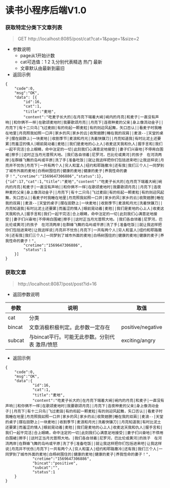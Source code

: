 # 读书小程序后端V1.0

### 获取特定分类下文章列表
> GET http://localhost:8085/post/cat?cat=1&page=1&size=2
* 参数说明
    * page从1开始计数
    * cat可选值：1 2 3,分别代表精选 热门 最新
    * 文章默认由最新到最旧
* 返回示例
```$xslt
{
    "code":0,
    "msg":"OK",
    "data": [{
        "id":16,
        "cat":1,
        "title":"麦地",
        "content":"吃麦子长大的|在月亮下端着大碗|碗内的月亮|和麦子|一直没有声响||和你俩不一样|在歌颂麦地时|我要歌颂月亮||月亮下|连夜种麦的父亲|身上像流动金子||月亮下|有十二只鸟|飞过麦田|有的衔起一颗麦粒|有的则迎风起舞，矢口否认||看麦子时我睡在地里|月亮照我如照一口井|家乡的风|家乡的云|收聚翅膀|睡在我的双肩||麦浪--|天堂的桌子|摆在田野上|一块麦地||收割季节|麦浪和月光|洗着快镰刀||月亮知道我|有时比泥土还要累|而羞涩的情人|眼前晃动着|麦秸||我们是麦地的心上人|收麦这天我和仇人|握手言和|我们一起干完活|合上眼睛，命中注定的一切|此刻我们心满意足地接受||妻子们兴奋地|不停用白围裙|擦手||这时正当月光普照大地。|我们各自领着|尼罗河，巴比伦或黄河|的孩子　在河流两岸|在群蜂飞舞的岛屿或平原|洗了手|准备吃饭||就让我这样把你们包括进来吧|让我这样说|月亮并不忧伤|月亮下|一共有两个人|穷人和富人|纽约和耶路撒冷|还有我|我们三个人|一同梦到了城市外面的麦地|白杨树围住的|健康的麦地|健康的麦子|养我性命的妻子！","cretime":"1569647306886","status":1},{"id":17,"cat":1,"title":"麦地","content":"吃麦子长大的|在月亮下端着大碗|碗内的月亮|和麦子|一直没有声响||和你俩不一样|在歌颂麦地时|我要歌颂月亮||月亮下|连夜种麦的父亲|身上像流动金子||月亮下|有十二只鸟|飞过麦田|有的衔起一颗麦粒|有的则迎风起舞，矢口否认||看麦子时我睡在地里|月亮照我如照一口井|家乡的风|家乡的云|收聚翅膀|睡在我的双肩||麦浪--|天堂的桌子|摆在田野上|一块麦地||收割季节|麦浪和月光|洗着快镰刀||月亮知道我|有时比泥土还要累|而羞涩的情人|眼前晃动着|麦秸||我们是麦地的心上人|收麦这天我和仇人|握手言和|我们一起干完活|合上眼睛，命中注定的一切|此刻我们心满意足地接受||妻子们兴奋地|不停用白围裙|擦手||这时正当月光普照大地。|我们各自领着|尼罗河，巴比伦或黄河|的孩子　在河流两岸|在群蜂飞舞的岛屿或平原|洗了手|准备吃饭||就让我这样把你们包括进来吧|让我这样说|月亮并不忧伤|月亮下|一共有两个人|穷人和富人|纽约和耶路撒冷|还有我|我们三个人|一同梦到了城市外面的麦地|白杨树围住的|健康的麦地|健康的麦子|养我性命的妻子！",
        "cretime":"1569647306886",
        "status":1
    }]
}
```

### 获取文章
> http://localhost:8087/post/post?id=16
* 返回参数说明

| 参数 | 说明 | 取值 |
| --- | --- | --- |
| cat | 分类|
| bincat | 文章消极积极判定。此参数一定存在 | positive/negative |
| subcat | 与bincat平行。可能无此参数。分别代表 激昂/愤怒 | exciting/angry |

* 返回示例
```$xslt
{
    "code":0,
    "msg":"OK",
    "data":{
            "id":16,
            "cat":1,
            "title":"麦地",
            "content":"吃麦子长大的|在月亮下端着大碗|碗内的月亮|和麦子|一直没有声响||和你俩不一样|在歌颂麦地时|我要歌颂月亮||月亮下|连夜种麦的父亲|身上像流动金子||月亮下|有十二只鸟|飞过麦田|有的衔起一颗麦粒|有的则迎风起舞，矢口否认||看麦子时我睡在地里|月亮照我如照一口井|家乡的风|家乡的云|收聚翅膀|睡在我的双肩||麦浪--|天堂的桌子|摆在田野上|一块麦地||收割季节|麦浪和月光|洗着快镰刀||月亮知道我|有时比泥土还要累|而羞涩的情人|眼前晃动着|麦秸||我们是麦地的心上人|收麦这天我和仇人|握手言和|我们一起干完活|合上眼睛，命中注定的一切|此刻我们心满意足地接受||妻子们兴奋地|不停用白围裙|擦手||这时正当月光普照大地。|我们各自领着|尼罗河，巴比伦或黄河|的孩子　在河流两岸|在群蜂飞舞的岛屿或平原|洗了手|准备吃饭||就让我这样把你们包括进来吧|让我这样说|月亮并不忧伤|月亮下|一共有两个人|穷人和富人|纽约和耶路撒冷|还有我|我们三个人|一同梦到了城市外面的麦地|白杨树围住的|健康的麦地|健康的麦子|养我性命的妻子！",
            "cretime":"1569647306886",
            "bincat":"positive",
            "subcat":"",
            "status":1
    }
}
```